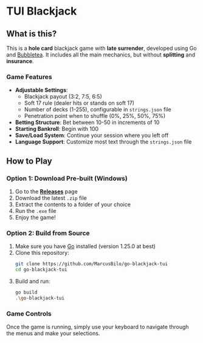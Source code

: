 # TUI Blackjack

## What is this?

This is a **hole card** blackjack game with **late surrender**, developed using Go and [Bubbletea](https://github.com/charmbracelet/bubbletea). It includes all the main mechanics, but without **splitting** and **insurance**.

### Game Features

- **Adjustable Settings**:
  - Blackjack payout (3:2, 7:5, 6:5)
  - Soft 17 rule (dealer hits or stands on soft 17)
  - Number of decks (1-255), configurable in `strings.json` file
  - Penetration point when to shuffle (0%, 25%, 50%, 75%)
- **Betting Structure**: Bet between 10-50 in increments of 10
- **Starting Bankroll**: Begin with 100
- **Save/Load System**: Continue your session where you left off
- **Language Support**: Customize most text through the `strings.json` file

## How to Play

### Option 1: Download Pre-built (Windows)
1. Go to the **[Releases](../../releases)** page
2. Download the latest `.zip` file
3. Extract the contents to a folder of your choice
4. Run the `.exe` file
5. Enjoy the game!

### Option 2: Build from Source
1. Make sure you have [Go](https://golang.org/dl/) installed (version 1.25.0 at best)
2. Clone this repository:
   ```bash
   git clone https://github.com/MarcusBilo/go-blackjack-tui
   cd go-blackjack-tui
   ```
3. Build and run:
   ```bash
   go build
   .\go-blackjack-tui
   ```

### Game Controls
Once the game is running, simply use your keyboard to navigate through the menus and make your selections.
